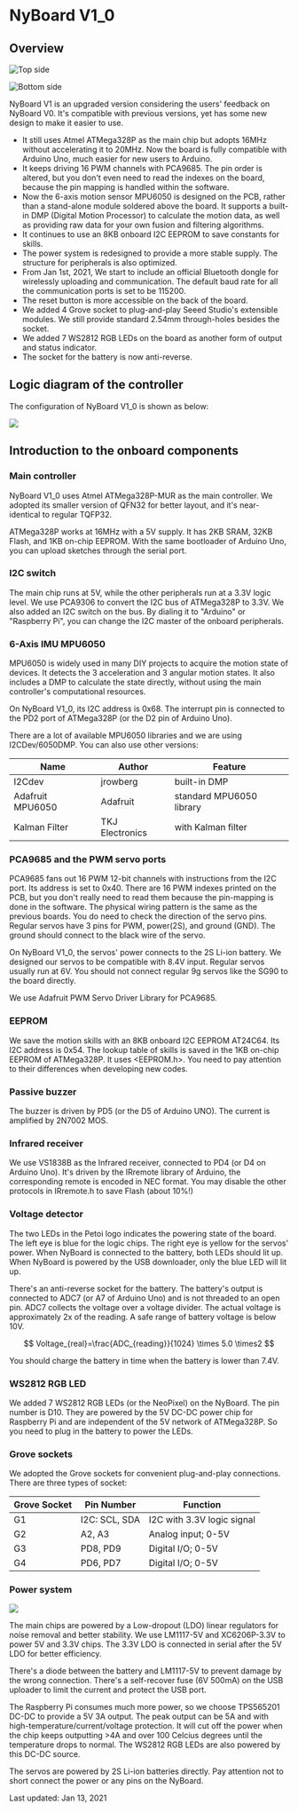 # NyBoard V1\_0

## Overview

![Top side](../.gitbook/assets/NyBoardV1new\_A.png)

![Bottom side](../.gitbook/assets/NyBoardV1new\_B.png)

NyBoard V1 is an upgraded version considering the users' feedback on NyBoard V0. It's compatible with previous versions, yet has some new design to make it easier to use.&#x20;

* It still uses Atmel ATMega328P as the main chip but adopts 16MHz without accelerating it to 20MHz. Now the board is fully compatible with Arduino Uno, much easier for new users to Arduino.&#x20;
* It keeps driving 16 PWM channels with PCA9685. The pin order is altered, but you don't even need to read the indexes on the board, because the pin mapping is handled within the software.&#x20;
* Now the 6-axis motion sensor MPU6050 is designed on the PCB, rather than a stand-alone module soldered above the board. It supports a built-in DMP (Digital Motion Processor) to calculate the motion data, as well as providing raw data for your own fusion and filtering algorithms.&#x20;
* It continues to use an 8KB onboard I2C EEPROM to save constants for skills.&#x20;
* The power system is redesigned to provide a more stable supply. The structure for peripherals is also optimized. &#x20;
* From Jan 1st, 2021, We start to include an official Bluetooth dongle for wirelessly uploading and communication. The default baud rate for all the communication ports is set to be 115200.&#x20;
* The reset button is more accessible on the back of the board.
* We added 4 Grove socket to plug-and-play Seeed Studio's extensible modules. We still provide standard 2.54mm through-holes besides the socket.&#x20;
* We added 7 WS2812 RGB LEDs on the board as another form of output and status indicator.
* The socket for the battery is now anti-reverse.

## Logic diagram of the controller

The configuration of NyBoard V1\_0 is shown as below:

![](../.gitbook/assets/NyBoardV1Framework.png)

## Introduction to the onboard components

### Main controller

NyBoard V1\_0 uses Atmel ATMega328P-MUR as the main controller. We adopted its smaller version of QFN32 for better layout, and it's near-identical to regular TQFP32.&#x20;

ATMega328P works at 16MHz with a 5V supply. It has 2KB SRAM, 32KB Flash, and 1KB on-chip EEPROM. With the same bootloader of Arduino Uno, you can upload sketches through the serial port.&#x20;

### I2C switch

The main chip runs at 5V, while the other peripherals run at a 3.3V logic level. We use PCA9306 to convert the I2C bus of ATMega328P to 3.3V. We also added an I2C switch on the bus. By dialing it to "Arduino" or "Raspberry Pi", you can change the I2C master of the onboard peripherals.&#x20;

### 6-Axis IMU MPU6050

MPU6050 is widely used in many DIY projects to acquire the motion state of devices. It detects the 3 acceleration and 3 angular motion states. It also includes a DMP to calculate the state directly, without using the main controller's computational resources.&#x20;

On NyBoard V1\_0, its I2C address is 0x68. The interrupt pin is connected to the PD2 port of ATMega328P (or the D2 pin of Arduino Uno).&#x20;

There are a lot of available MPU6050 libraries and we are using I2CDev/6050DMP. You can also use other versions:

| Name             | Author          | Feature                  |
| ---------------- | --------------- | ------------------------ |
| I2Cdev           | jrowberg        | built-in DMP             |
| Adafruit MPU6050 | Adafruit        | standard MPU6050 library |
| Kalman Filter    | TKJ Electronics | with Kalman filter       |

### PCA9685 and the PWM servo ports

PCA9685 fans out 16 PWM 12-bit channels with instructions from the I2C port. Its address is set to 0x40. There are 16 PWM indexes printed on the PCB, but you don't really need to read them because the pin-mapping is done in the software. The physical wiring pattern is the same as the previous boards. You do need to check the direction of the servo pins. Regular servos have 3 pins for PWM, power(2S), and ground (GND). The ground should connect to the black wire of the servo.&#x20;

On NyBoard V1\_0, the servos' power connects to the 2S Li-ion battery. We designed our servos to be compatible with 8.4V input. Regular servos usually run at 6V. You should not connect regular 9g servos like the SG90 to the board directly.&#x20;

We use Adafruit PWM Servo Driver Library for PCA9685.

### EEPROM

We save the motion skills with an 8KB onboard I2C EEPROM AT24C64. Its I2C address is 0x54. The lookup table of skills is saved in the 1KB on-chip EEPROM of ATMega328P. It uses \<EEPROM.h>. You need to pay attention to their differences when developing new codes.&#x20;

### Passive buzzer

The buzzer is driven by PD5 (or the D5 of Arduino UNO). The current is amplified by 2N7002 MOS.

### Infrared receiver

We use VS1838B as the Infrared receiver, connected to PD4 (or D4 on Arduino Uno). It's driven by the IRremote library of Arduino, the corresponding remote is encoded in NEC format. You may disable the other protocols in IRremote.h to save Flash (about 10%!)

### Voltage detector

The two LEDs in the Petoi logo indicates the powering state of the board. The left eye is blue for the logic chips. The right eye is yellow for the servos' power. When NyBoard is connected to the battery, both LEDs should lit up. When NyBoard is powered by the USB downloader, only the blue LED will lit up.

There's an anti-reverse socket for the battery. The battery's output is connected to ADC7 (or A7 of Arduino Uno) and is not threaded to an open pin. ADC7 collects the voltage over a voltage divider. The actual voltage is approximately 2x of the reading. A safe range of battery voltage is below 10V.&#x20;

$$
Voltage_{real}=\frac{ADC_{reading}}{1024}  \times 5.0 \times2
$$

You should charge the battery in time when the battery is lower than 7.4V.&#x20;

### WS2812 RGB LED

We added 7 WS2812 RGB LEDs (or the NeoPixel) on the NyBoard. The pin number is D10. They are powered by the 5V DC-DC power chip for Raspberry Pi and are independent of the 5V network of ATMega328P. So you need to plug in the battery to power the LEDs.

### Grove sockets

We adopted the Grove sockets for convenient plug-and-play connections. There are three types of socket:

| Grove Socket | Pin Number    | Function                   |
| ------------ | ------------- | -------------------------- |
| G1           | I2C: SCL, SDA | I2C with 3.3V logic signal |
| G2           | A2, A3        | Analog input; 0-5V         |
| G3           | PD8, PD9      | Digital I/O; 0-5V          |
| G4           | PD6, PD7      | Digital I/O; 0-5V          |

### Power system

![](../.gitbook/assets/NyBoardPower.png)

The main chips are powered by a Low-dropout (LDO) linear regulators for noise removal and better stability. We use LM1117-5V and XC6206P-3.3V to power 5V and 3.3V chips. The 3.3V LDO is connected in serial after the 5V LDO for better efficiency.&#x20;

There's a diode between the battery and LM1117-5V to prevent damage by the wrong connection. There's a self-recover fuse (6V 500mA) on the USB uploader to limit the current and protect the USB port.&#x20;

The Raspberry Pi consumes much more power, so we choose TPS565201 DC-DC to provide a 5V 3A output. The peak output can be 5A and with high-temperature/current/voltage protection. It will cut off the power when the chip keeps outputting >4A and over 100 Celcius degrees until the temperature drops to normal. The WS2812 RGB LEDs are also powered by this DC-DC source.&#x20;

The servos are powered by 2S Li-ion batteries directly. Pay attention not to short connect the power or any pins on the NyBoard.

Last updated: Jan 13, 2021
